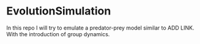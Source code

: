 # EvolutionSimulation

In this repo I will try to emulate a predator-prey model similar to ADD LINK. With the introduction of group dynamics.